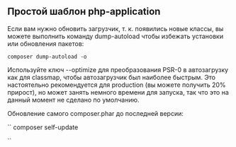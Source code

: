 
## Простой шаблон php-application

Если вам нужно обновить загрузчик, т. к. появились новые классы, вы можете выполнить команду dump-autoload чтобы избежать установки или обновления пакетов:

```
composer dump-autoload -o
```

Используйте ключ --optimize для преобразования PSR-0 в автозагрузку как для classmap, чтобы автозагрузчик был наиболее быстрым. Это настоятельно рекомендуется для production (вы можете получить 20% прирост), но может занять немного времени для запуска, так что это на данный момент не сделано по умолчанию.

Обновление самого composer.phar до последней версии:

``
composer self-update 

``
